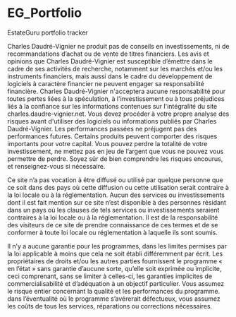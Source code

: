 # EG_Portfolio
EstateGuru portfolio tracker

Charles Daudré-Vignier ne produit pas de conseils en investissements, ni de recommandations d’achat ou de vente de titres financiers. Les avis et opinions que Charles Daudré-Vignier est susceptible d’émettre dans le cadre de ses activités de recherche, notamment sur les marchés et/ou les instruments financiers, mais aussi dans le cadre du développement de logiciels à caractère financier ne peuvent engager sa responsabilité financière. Charles Daudré-Vignier n'acceptera aucune responsabilité pour toutes pertes liées à la spéculation, à l'investissement ou à tous préjudices liés à la confiance sur les informations contenues sur l'intégralité du site charles.daudre-vignier.net. Vous devez procéder à votre propre analyse des risques avant d'utiliser des logiciels ou informations publiés par Charles Daudré-Vignier. Les performances passées ne préjugent pas des performances futures. Certains produits peuvent comporter des risques importants pour votre capital. Vous pouvez perdre la totalité de votre investissement, ne mettez pas en jeu de l’argent que vous ne pouvez vous permettre de perdre. Soyez sûr de bien comprendre les risques encourus, et renseignez-vous si nécessaire.

Ce site n’a pas vocation à être diffusé ou utilisé par quelque personne que ce soit dans des pays où cette diffusion ou cette utilisation serait contraire à la loi locale ou à la réglementation. Aucun des services ou investissements dont il est fait mention sur ce site n’est disponible à des personnes résidant dans un pays où les clauses de tels services ou investissements seraient contraires à la loi locale ou à la réglementation. Il est de la responsabilité des visiteurs de ce site de prendre connaissance de ces termes et de se conformer à toute loi locale ou réglementation à laquelle ils sont soumis.

Il n’y a aucune garantie pour les programmes, dans les limites permises par la loi applicable à moins que cela ne soit établi différemment par écrit. Les propriétaires de droits et/ou les autres parties fournissent le programme « en l’état » sans garantie d’aucune sorte, qu’elle soit exprimée ou implicite, ceci comprenant, sans se limiter à celles-ci, les garanties implicites de commercialisabilité et d’adéquation à un objectif particulier. Vous assumez le risque entier concernant la qualité et les performances du programme. dans l’éventualité où le programme s’avérerait défectueux, vous assumez les coûts de tous les services, réparations ou corrections nécessaires.
